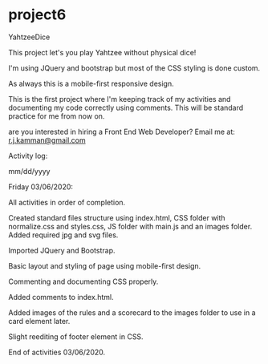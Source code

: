 # project6
 YahtzeeDice

This project let's you play Yahtzee without physical dice!

I'm using JQuery and bootstrap but most of the CSS styling is done custom.

As always this is a mobile-first responsive design. 

This is the first project where I'm keeping track of my activities and documenting my code correctly using comments. This will be standard practice for me from now on.



are you interested in hiring a Front End Web Developer? Email me at: r.j.kamman@gmail.com




Activity log: 

mm/dd/yyyy

Friday 03/06/2020:

All activities in order of completion. 

Created standard files structure using index.html, CSS folder with normalize.css and styles.css, JS folder with main.js and an images folder. 
Added required jpg and svg files. 

Imported JQuery and Bootstrap. 

Basic layout and styling of page using mobile-first design. 

Commenting and documenting CSS properly. 

Added comments to index.html. 

Added images of the rules and a scorecard to the images folder to use in a card element later. 

Slight reediting of footer element in CSS. 

End of activities 03/06/2020. 